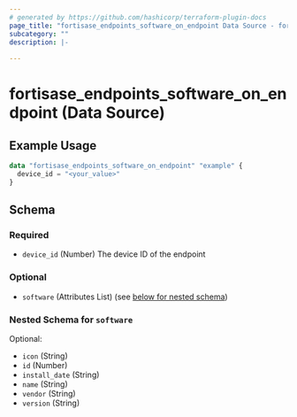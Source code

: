 ```yaml
---
# generated by https://github.com/hashicorp/terraform-plugin-docs
page_title: "fortisase_endpoints_software_on_endpoint Data Source - fortisase"
subcategory: ""
description: |-
  
---
```


# fortisase_endpoints_software_on_endpoint (Data Source)



## Example Usage

```terraform
data "fortisase_endpoints_software_on_endpoint" "example" {
  device_id = "<your_value>"
}
```

<!-- schema generated by tfplugindocs -->
## Schema

### Required

- `device_id` (Number) The device ID of the endpoint

### Optional

- `software` (Attributes List) (see [below for nested schema](#nestedatt--software))

<a id="nestedatt--software"></a>
### Nested Schema for `software`

Optional:

- `icon` (String)
- `id` (Number)
- `install_date` (String)
- `name` (String)
- `vendor` (String)
- `version` (String)
